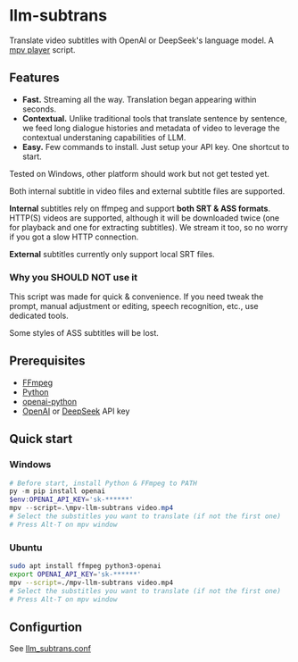 # llm-subtrans

Translate video subtitles with OpenAI or DeepSeek's language model.
A [mpv player](https://mpv.io/) script.

## Features

- **Fast.** Streaming all the way. Translation began appearing within seconds.
- **Contextual.** Unlike traditional tools that translate sentence by sentence,
  we feed long dialogue histories and metadata of video to leverage the
  contextual understaning capabilities of LLM.
- **Easy.** Few commands to install. Just setup your API key. One shortcut to start.

Tested on Windows, other platform should work but not get tested yet.

Both internal subtitle in video files and external subtitle files are supported.

**Internal** subtitles rely on ffmpeg and support **both SRT & ASS formats**.
HTTP(S) videos are supported, although it will be downloaded twice (one for
playback and one for extracting subtitles). We stream it too, so no worry if
you got a slow HTTP connection.

**External** subtitles currently only support local SRT files.

### Why you SHOULD NOT use it

This script was made for quick & convenience. If you need tweak the prompt,
manual adjustment or editing, speech recognition, etc., use dedicated tools.

Some styles of ASS subtitles will be lost.

## Prerequisites

- [FFmpeg](https://www.ffmpeg.org/)
- [Python](https://python.org)
- [openai-python](https://github.com/openai/openai-python)
- [OpenAI](https://platform.openai.com/api-keys) or [DeepSeek](https://platform.deepseek.com/api_keys) API key

## Quick start

### Windows

```powershell
# Before start, install Python & FFmpeg to PATH
py -m pip install openai
$env:OPENAI_API_KEY='sk-******'
mpv --script=.\mpv-llm-subtrans video.mp4
# Select the substitles you want to translate (if not the first one)
# Press Alt-T on mpv window
```

### Ubuntu

```bash
sudo apt install ffmpeg python3-openai
export OPENAI_API_KEY='sk-******'
mpv --script=./mpv-llm-subtrans video.mp4
# Select the substitles you want to translate (if not the first one)
# Press Alt-T on mpv window
```

## Configurtion

See [llm_subtrans.conf](llm_subtrans.conf)
